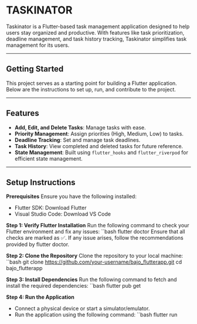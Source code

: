 # TASKINATOR

Taskinator is a Flutter-based task management application designed to help users stay organized and productive. With features like task prioritization, deadline management, and task history tracking, Taskinator simplifies task management for its users.

---

## Getting Started

This project serves as a starting point for building a Flutter application. Below are the instructions to set up, run, and contribute to the project.

---

## Features

- **Add, Edit, and Delete Tasks**: Manage tasks with ease.
- **Priority Management**: Assign priorities (High, Medium, Low) to tasks.
- **Deadline Tracking**: Set and manage task deadlines.
- **Task History**: View completed and deleted tasks for future reference.
- **State Management**: Built using `flutter_hooks` and `flutter_riverpod` for efficient state management.

---

## Setup Instructions

**Prerequisites**
Ensure you have the following installed:
- Flutter SDK: Download Flutter
- Visual Studio Code: Download VS Code

**Step 1: Verify Flutter Installation**
Run the following command to check your Flutter environment and fix any issues:
``bash
   flutter doctor
Ensure that all checks are marked as ✅. If any issue arises, follow the recommendations provided by flutter doctor.

**Step 2: Clone the Repository**
Clone the repository to your local machine:
``bash
    git clone https://github.com/your-username/bajo_flutterapp.git
cd bajo_flutterapp

**Step 3: Install Dependencies**
Run the following command to fetch and install the required dependencies:
``bash
    flutter pub get

**Step 4: Run the Application**
- Connect a physical device or start a simulator/emulator.
- Run the application using the following command:
``bash
    flutter run
